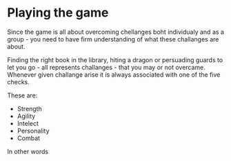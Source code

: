 # Playing the game

Since the game is all about overcoming chellanges boht individualy and as a group - you need to have firm understanding of what these challanges are about.

Finding the right book in the library, hiting a dragon or persuading guards to let you go - all represents challanges - that you may or not overcame. Whenever given challange arise it is always associated with one of the five checks.

These are:
- Strength 
- Agility
- Intelect
- Personality
- Combat

In other words 